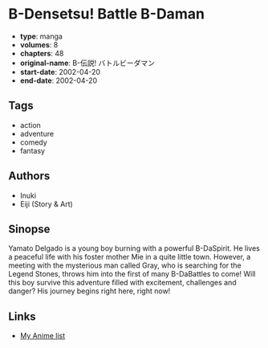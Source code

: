 # B-Densetsu! Battle B-Daman

-   **type**: manga
-   **volumes**: 8
-   **chapters**: 48
-   **original-name**: B-伝説! バトルビーダマン
-   **start-date**: 2002-04-20
-   **end-date**: 2002-04-20

## Tags

-   action
-   adventure
-   comedy
-   fantasy

## Authors

-   Inuki
-   Eiji (Story & Art)

## Sinopse

Yamato Delgado is a young boy burning with a powerful B-DaSpirit. He lives a peaceful life with his foster mother Mie in a quite little town. However, a meeting with the mysterious man called Gray, who is searching for the Legend Stones, throws him into the first of many B-DaBattles to come! Will this boy survive this adventure filled with excitement, challenges and danger? His journey begins right here, right now!

## Links

-   [My Anime list](https://myanimelist.net/manga/20087/B-Densetsu_Battle_B-Daman)
